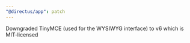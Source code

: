 ```yaml
---
"@directus/app": patch
---
```


Downgraded TinyMCE (used for the WYSIWYG interface) to v6 which is MIT-licensed
